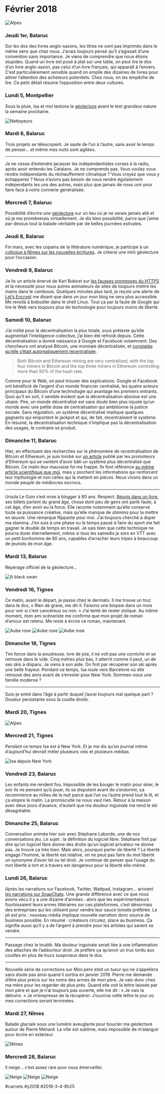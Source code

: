 # Février 2018

![Alpes](_i/20180220_1.webp)

### Jeudi 1er, Balaruc

Sur les dos des livres anglo-saxons, les titres ne sont pas imprimés dans le même sens que chez nous. J’avais toujours pensé qu’il s’agissait d’une convention sans importance. Je viens de comprendre que nous étions stupides. Quand un livre est posé à plat sur une table, on peut lire le dos d’un livre anglo-saxon, pas celui d’un livre français, qui apparaît à l’envers. C’est particulièrement sensible quand on empile des dizaines de livres pour attirer l’attention des acheteurs potentiels. Chez nous, on les empêche de lire. Ce petit détail résume l’opposition entre deux cultures.

### Lundi 5, Montpellier

Sous la pluie, Isa et moi testons la [géolecture](../../page/geolecture) avant le test grandeur nature la semaine prochaine.

![Nettoyeurs](_i/20180205.webp)

### Mardi 6, Balaruc

Trois projets se télescopent. Je saute de l’un à l’autre, sans avoir le temps de penser… et même mes nuits sont agitées.

---

Je ne cesse d’entendre jacasser les indépendantistes corses à la radio, après avoir entendu les Catalans. Je ne comprends pas. Vous voulez vous rendre indépendants du réchauffement climatique ? Vous croyez que vous y échapperez ? Nous n’avons pas besoin de nous rendre égoïstement indépendants les uns des autres, mais plus que jamais de nous unir pour faire face à notre connerie généralisée.

### Mercredi 7, Balaruc

Possibilité d’écrire une [géolecture](../../page/geolecture) sur un lieu où je ne serais jamais allé et où je me promènerais virtuellement. Je dis bien possibilité, parce que j’aime par-dessus tout la balade véritable par de belles journées estivales.

### Jeudi 8, Balaruc

Fin mars, avec les copains de la littérature numérique, je participe à un [colloque à Nîmes sur les nouvelles écritures](http://auteur2018.unimes.fr/programme/). Je créerai une mini géolecture pour l’occasion.

### Vendredi 9, Balaruc

Je lis un article énervé de Karl Bubost sur [les fausses promesses du HTTPS](http://www.la-grange.net/2018/02/09/chimere-https) et la nécessité pour nous autres animateurs de sites de toujours mettre les mains dans le cambouis. Quelques minutes plus tard, je reçois une alerte de [Let’s Encrypt](https://letsencrypt.org/) me disant que dans un jour mon blog ne sera plus accessible. Me revoilà à bidouiller dans le shell Linux. Tout ça par la faute de Google qui tire le Web vers toujours plus de technologie pour toujours moins de liberté.

### Samedi 10, Balaruc

J’ai milité pour la décentralisation la plus totale, sous prétexte qu’elle augmentait l’intelligence collective, j’ai bien été refroidi depuis. Cette décentralisation a donné naissance à Google et Facebook notamment. Des chercheurs ont analysé Bitcoin, une monnaie décentralisée, et [constatée qu’elle s’était automatiquement recentralisée](http://hackingdistributed.com/2018/01/15/decentralization-bitcoin-ethereum/).

> Both Bitcoin and Ethereum mining are very centralized, with the top four miners in Bitcoin and the top three miners in Ethereum controlling more than 50% of the hash rate.

Comme pour le Web, on peut trouver des explications. Google et Facebook ont bénéficié de l’argent d’un monde financier centralisé, les quatre acteurs principaux du Bitcoin d’une technologie qui avantage les premiers entrants. Quoi qu’il en soit, il semble évident que la décentralisation absolue est une utopie. Pire, un monde décentralisé est sans doute bien plus injuste qu’un monde avec une petite dose de centralisation qui ambitionne la justice sociale. Sans régulation, un système décentralisé implique quelques gagnants qui emportent le jackpot et qui, de fait, recentralisent le système. En résumé, la décentralisation technique n’implique pas la décentralisation des usages, le contraire se produit.

### Dimanche 11, Balaruc

Hier, en effectuant des recherches sur le phénomène de recentralisation de Bitcoin et Ethereum, je suis tombé sur [un article](https://smartereum.com/ethereum-distributed-decentralized-bitcoin-cornell-professor-emin-gun-sirer-bitcoin-vs-ethereum/) publié par les promoteurs d’Ethereum qui se vantent d’avoir bâti un système plus décentralisé que Bitcoin. Ce matin leur mauvaise foi me frappe. Ils font référence [au même article scientifique que moi](http://hackingdistributed.com/2018/01/15/decentralization-bitcoin-ethereum/), mais y piochent les informations qui renforcent leur mythologie et non celles qui la mettent en pièces. Nous vivons dans un monde peuplé de médiocres escrocs.

---

Ursula Le Guin s’est mise à blogger à 80 ans. Respect. [Réunis dans un livre](https://www.brainpickings.org/2018/01/24/ursula-k-le-guin-spare-time/), ses billets parlent du grand âge, chose dont peu de gens ont parlé faute, à cet âge, d’en avoir eu la force. Elle raconte notamment qu’elle conserve toute sa puissance créative, mais qu’elle manque de *stamina* pour la mettre en œuvre. Une remarque flippante pour moi. J’ai toujours cherché à doper ma stamina. J’en suis à une phase ou le temps passé à faire du sport me fait gagner le double de temps en travail. Je sais bien que cette technique ne pourra durer éternellement, même si tous les samedis je sors en VTT avec un petit bonhomme de 80 ans, capables d’arracher leurs tripes à beaucoup de jeunots de mon âge.

### Mardi 13, Balaruc

Repérage officiel de la géolecture…

![A black swan](_i/20180213_1.webp)

### Vendredi 16, Tignes

Ce matin, avant le départ, je passe chez le dermato. Il me trouve un truc dans le dos, « Rien de grave, me dit-il. Faisons une biopsie dans un mois pour voir si c’est cancéreux ou non. » J’ai tenté de rester stoïque. Au même moment, mon ami scénariste me confirme que mon projet de roman d’amour est retenu. Me reste à écrire ce roman, maintenant.

![Aube rose](_i/20180216_1.webp)
![Aube rose](_i/20180216_2.webp)
![Aube rose](_i/20180216_3.webp)

### Dimanche 18, Tignes

Tim fonce dans la poudreuse. Ivre de joie, il ne voit pas une corniche et se retrouve dans le vide. Cinq mètres plus bas, il atterrit comme il peut, un de ses skis a disparu. Je viens à son aide. On finit par récupérer son ski après une belle frayeur. Pendant ce temps, Isa roule vers Barcelone où elle retrouve des amis avant de s’envoler pour New York. Sommes-nous une famille moderne ?

---

Suis-je entré dans l’âge à partir duquel j’aurai toujours mal quelque part ? Douleur persistante sous la couille droite.

### Mardi 20, Tignes

![Alpes](_i/20180220_1.webp)

### Mercredi 21, Tignes

Pendant ce temps Isa est à New York. Et je me dis qu’un journal intime d’aujourd’hui devrait mêler plusieurs vies et plusieurs médias.

![Isa depuis New York](_i/20180221_1.webp)

### Vendredi 23, Balaruc

Les enfants me rendent fou. Impossible de les bouger le matin pour skier, le soir ils ne pensent qu’à jouer, ils se disputent avant de s’endormir, ça recommence au milieu de la nuit parce que l’un ou l’autre prend tout le lit, et ça empire le matin. La promiscuité ne nous vaut rien. Retour à la maison avec deux jours d’avance, d’autant que ma douleur inguinale me rend le ski désagréable.

### Dimanche 25, Balaruc

Conversation animée hier soir avec Stéphane Laborde, une de nos conversations jeu. Le sujet : la définition du logiciel libre. Stéphane finit par dire qu’un logiciel libre donne des droits qu’un logiciel privateur ne donne pas. Je trouve ça très bien. Mais alors, pourquoi parler de liberté ? La liberté engage l’homme, la liberté est relative, on ne peut pas faire du mot liberté un synonyme d’avoir tel ou tel droit. Je continue de penser que l’usage du mot liberté à tort et à travers est dangereux pour la liberté elle-même.

### Lundi 26, Balaruc

Après les narrations sur Facebook, Twitter, Wattpad, Instagram… arrivent [les narrations sur SnapChats](http://www.benhoguet.com/pls-secrets-de-fabrication-fiction-snapchat/). Une grande différence avec ce que nous avons vécu il y a une dizaine d’années : alors que les expérimentateurs fourbissaient leurs armes littéraires sur ces plateformes, c’est désormais des entreprises qui les utilisent pour vendre leur sauce tomate préférée. Le pli est pris : nouveau média implique nouvelle narration donc source de business possible. En résumé : créateurs circulez, place au business. Ça signifie aussi qu’il y a de l’argent à prendre pour les artistes qui savent se vendre.

---

Passage chez le toubib. Ma douleur inguinale serait liée à une inflammation des attaches de l’adducteur droit. Je préfère ça qu’avoir un truc tordu aux couilles en plus de trucs suspicieux dans le dos.

---

Nouvelle série de corrections sur *Mon père était un tueur* qui ne s’appellera sans doute pas ainsi quand il sortira en janvier 2019. Pierre me demande d’être plus précis sur les noms des armes de mon père. Je vais donc chez ma mère pour les regarder de plus près. Quand elle voit la lettre laissée par mon père et que je n’ai toujours pas ouverte, elle me dit : « Je vais la détruire. » Je m’empresse de la récupérer. J’ouvrirai cette lettre le jour où mes corrections seront terminées.

### Mardi 27, Nîmes

Balade glaciale sous une lumière aveuglante pour boucler ma géolecture autour de Pierre Ménard. La ville est sublime, mais impossible de m’alanguir pour écrire en extérieur.

![Nîmes](_i/20180227_1.webp)

### Mercredi 28, Balaruc

Il neige… c’est assez rare pour nous émerveiller.

![Neige](_i/20180228_2.webp)
![Neige](_i/20180228_1.webp)
![Neige](_i/20180228_3.webp)

#carnets #y2018 #2018-3-4-8h25
